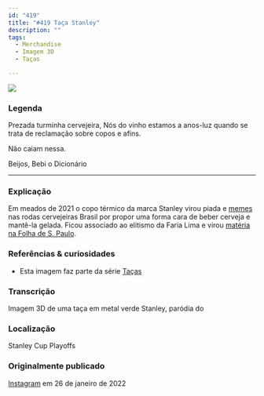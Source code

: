 ```yaml
---
id: "419"
title: "#419 Taça Stanley"
description: ""
tags:
  - Merchandise
  - Imagem 3D
  - Taças

---
```

![](https://bebiodicionario-com.s3.amazonaws.com/media/posts/202201/BOD419.png)

### Legenda

Prezada turminha cervejeira,
Nós do vinho estamos a anos-luz quando se trata de reclamação sobre copos e afins.

Não caiam nessa.

Beijos,
Bebi o Dicionário

---

### Explicação

Em meados de 2021 o copo térmico da marca Stanley virou piada e [memes](https://www.google.com/search?q=meme+copo+stanley&source=lnms&tbm=isch&sa=X&ved=2ahUKEwim8MXImtL1AhUuIbkGHVgUDGIQ_AUoAXoECAEQAw&biw=3072&bih=1590&dpr=1.25) nas rodas cervejeiras Brasil por propor uma forma cara de beber cerveja e mantê-la gelada. Ficou associado ao elitismo da Faria Lima e virou [matéria na Folha de S. Paulo](https://www1.folha.uol.com.br/comida/2022/01/copo-stanley-vira-modinha-e-cria-polarizacao-entre-bebedores-de-cerveja.shtml).



### Referências & curiosidades

- Esta imagem faz parte da série [Taças](/docs/tags/tacas)

### Transcrição
Imagem 3D de uma taça em metal verde Stanley, paródia do

### Localização

Stanley Cup Playoffs

### Originalmente publicado

[Instagram](https://www.instagram.com/p/CZM5G42OYLr/) em 26 de janeiro de 2022
